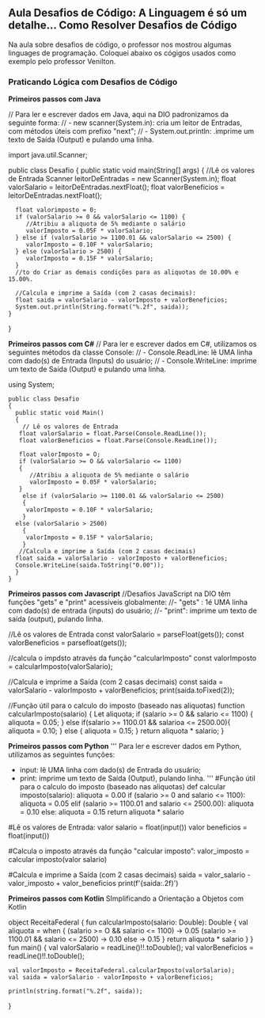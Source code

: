 ## Aula Desafios de Código: A Linguagem é só um detalhe... Como Resolver Desafios de Código

Na aula sobre desafios de código, o professor nos mostrou algumas linguages de programação. Coloquei abaixo os cógigos usados como exemplo pelo professor Venilton.

### Praticando Lógica com Desafios de Código

**Primeiros passos com Java**

// Para ler e escrever dados em Java, aqui na DIO padronizamos da seguinte forma:
// - new scanner(System.in): cria um leitor de Entradas, com métodos úteis com prefixo "next";
// - System.out.println: .imprime um texto de Saída (Output) e pulando uma linha.

import java.util.Scanner;

public class Desafio {
    public static void main(String[] args) {
      //Lê os valores de Entrada
      Scanner leitorDeEntradas = new Scanner(System.in);
      float valorSalario = leitorDeEntradas.nextFloat();
      float valorBeneficios = leitorDeEntradas.nextFloat();

      float valorimposto = 0;
      if (valorSalario >= 0 && valorSalario <= 1100) {
         //Atribiu a aliquota de 5% mediante o salário
         valorImposto = 0.05F * valorSalario;
      } else if (valorSalario >= 1100.01 && valorSalario <= 2500) {
         valorImposto = 0.10F * valorSalario;
      } else (valorSalario > 2500) {
         valorImposto = 0.15F * valorSalario;
      }
      //to do Criar as demais condições para as aliquotas de 10.00% e 15.00%.

      //Calcula e imprime a Saída (com 2 casas decimais):
      float saida = valorSalario - valorImposto + valorBeneficios;
      System.out.println(String.format("%.2f", saida));
    }
}

**Primeiros passos com C#**
// Para ler e escrever dados em C#, utilizamos os seguintes métodos da classe Console:
// - Console.ReadLine: lê UMA linha com dado(s) de Entrada (Inputs) do usuário;
// - Console.WriteLine: imprime um texto de Saída (Output) e pulando uma linha.

using System;

    public class Desafio
    {
      public static void Main()
      {
        // Lê os valores de Entrada
       float valorSalario = float.Parse(Console.ReadLine());
       float valorBeneficios = float.Parse(Console.ReadLine());

       float valorImposto = O;
       if (valorSalario >= O && valorSalario <= 1100) 
       {
          //Atribiu a aliquota de 5% mediante o salário
          valorImposto = 0.05F * valorSalario;
       }
        else if (valorSalario >= 1100.01 && valorSalario <= 2500) 
        {
         valorImposto = 0.10F * valorSalario;
        } 
      else (valorSalario > 2500) 
        {
         valorImposto = 0.15F * valorSalario;
        }
       //Calcula e imprime a Saída (com 2 casas decimais)
      float saida = valorSalario - valorImposto + valorBeneficios;
      Console.WriteLine(saida.ToString("0.00"));
      }
    }

**Primeiros passos com Javascript**
//Desafios JavaScript na DIO têm funções "gets" e "print" acessíveis globalmente:
//- "gets" : 1é UMA linha com dado(s) de entrada (inputs) do usuário;
//- "print": imprime um texto de saída (output), pulando linha.

//Lê os valores de Entrada
const valorSalario = parseFloat(gets());
const valorBeneficios = parsefloat(gets());

//calcula o impdsto através da função "calcularImposto”
const valorImposto = calcularImposto(valorSalario);

//Calcula e imprime a Saída (com 2 casas decimais)
const saida = valorSalario - valorImposto + valorBeneficios;
print(saida.toFixed(2));

//Função útil para o calculo do imposto (baseado nas aliquotas)
function calcularImposto(salario) {
   Let aliquota;
   if (salario >= 0 && salario <= 1100) {
   aliquota = 0.05;
   } else if(salario >= 1100.01 && salarioa <= 2500.00){
   aliquota = 0.10;
   } else {
    aliquota = 0.15;
   }
   return aliquota * salario;
}

**Primeiros passos com Python**
'''
Para ler e escrever dados em Python, utilizamos as seguintes funções:
- input: lê UMA linha com dado(s) de Entrada do usuário;
- print: imprime um texto de Saída (Output), pulando linha.
'''
#Função útil para o calculo do imposto (baseado nas aliquotas)
 def calcular imposto(salario):
 aliquota = 0.00
 if (salario >= 0 and salario <= 1100):
    aliquota = 0.05
 elif (salario >= 1100.01 and salario <= 2500.00):
    aliquota = 0.10
 else:
    aliquota = 0.15
 return aliquota * salario

#Lê os valores de Entrada:
valor salario = float(input())
valor beneficios = float(input())

#Calcula o imposto através da função "calcular imposto”:
valor_imposto = calcular imposto(valor salario)

#Calcula e imprime a Saída (com 2 casas decimais)
saida = valor_salario - valor_imposto + valor_beneficios
print(f'{saida:.2f)')

**Primeiros passos com Kotlin**
SImplificando a Orientação a Objetos com Kotlin

object ReceitaFederal {
    fun calcularImposto(salario: Double): Double {
    val aliquota = when {
        (salario >= O && salario <= 1100) -> 0.05
        (salario >= 1100.01 && salario <= 2500) -> 0.10
        else -> 0.15
     } 
    return aliquota * salario
    }
}
fun main() {
    val valorSalario = readLine()!!.toDouble();
    val valorBeneficios = readLine()!!.toDouble();

    val valorImposto = ReceitaFederal.calcularImposto(valorSalario);
    val saida = valorSalario - valorImposto + valorBeneficios;

    println(string.format("%.2f", saida)); 
}